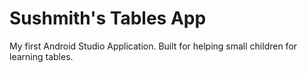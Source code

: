 # Sushmith's Tables App

My first Android Studio Application. Built for helping small children for learning tables.  
